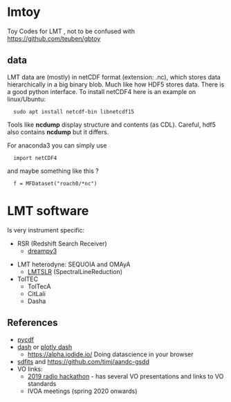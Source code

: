 # lmtoy

Toy Codes for LMT , not to be confused with https://github.com/teuben/gbtoy

## data

LMT data are (mostly) in netCDF format (extension:  .nc), which stores data hierarchically in a big binary blob. Much like how HDF5 stores data.
There is a good python interface. To install netCDF4 here is an example on linux/Ubuntu:

      sudo apt install netcdf-bin libnetcdf15

Tools like **ncdump** display structure and contents (as CDL). Careful, hdf5 also contains **ncdump** but it differs.


For anaconda3 you can simply use

      import netCDF4

and maybe something like this ?

      f = MFDataset("roach0/*nc")

# LMT software

Is very instrument specific:


* RSR (Redshift Search Receiver)
  * [dreampy3](https://github.com/lmt-heterodyne/dreampy3)
- LMT heterodyne: SEQUOIA and OMAyA
  * [LMTSLR](https://github.com/lmt-heterodyne/SpectralLineReduction)   (SpectralLineReduction)  
- TolTEC
  * TolTecA
  * CitLali
  * Dasha


## References

* [pycdf](http://pysclint.sourceforge.net/pycdf)
* [dash](https://dash.plotly.com/) or [plotly dash](https://plotly.com/dash/)
  *  https://alpha.iodide.io/      Doing datascience in your browser
* [sdfits](https://fits.gsfc.nasa.gov/registry/sdfits.html) and https://github.com/timj/aandc-gsdd
* VO links:
  * [2019 radio hackathon](https://www.asterics2020.eu/dokuwiki/doku.php?id=open:wp4:wp4techforum5:radiointhevo) - has several VO presentations and links to VO standards
  * IVOA meetings (spring 2020 onwards)
